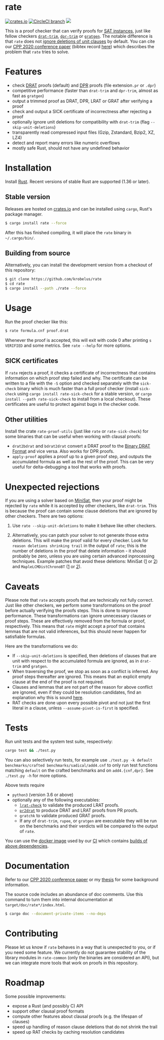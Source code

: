 # rate

[![crates.io](https://img.shields.io/crates/v/rate.svg)](https://crates.io/crates/rate)
[![CircleCI branch](https://img.shields.io/circleci/project/github/krobelus/rate/master.svg)](https://circleci.com/gh/krobelus/rate/tree/master)
![](https://img.shields.io/crates/l/rate.svg)

This is a proof checker that can verify proofs for [SAT
instances](https://en.wikipedia.org/wiki/Boolean_satisfiability_problem),
just like fellow checkers
[`drat-trim`](https://github.com/marijnheule/drat-trim),
[`dpr-trim`](https://github.com/marijnheule/dpr-trim) or
[`gratgen`](http://www21.in.tum.de/~lammich/grat/).  The notable
difference is that `rate` does not [ignore deletions of unit
clauses](https://github.com/marijnheule/drat-trim#clause-deletion-details)
by default.  You can cite our [CPP 2020 conference paper] (bibtex record
[here](https://dblp.uni-trier.de/rec/bibtex/conf/cpp/AltmanningerP20))
which describes the problem that `rate` tries to solve.

# Features
- check [DRAT](http://www.cs.cmu.edu/~mheule/publications/drat-trim.pdf)
  proofs (default) and
  [DPR](http://www.cs.cmu.edu/~mheule/publications/spr.pdf) proofs (file
  extension`.pr` or `.dpr`)
- competitive performance (faster than `drat-trim` and `dpr-trim`, almost as
  fast as `gratgen`)
- output a trimmed proof as DRAT, DPR, LRAT or GRAT after verifying a proof
- check and output a SICK certificate of incorrectness after rejecting a proof
- optionally ignore unit deletions for compatibility with `drat-trim`
  (flag `--skip-unit-deletions`)
- transparently read compressed input files (Gzip, Zstandard, Bzip2, XZ, LZ4)
- detect and report many errors like numeric overflows
- mostly safe Rust, should not have any undefined behavior

# Installation

Install [Rust](https://www.rust-lang.org/en-US/install.html).  Recent versions
of stable Rust are supported (1.36 or later).

## Stable version

Releases are hosted on [crates.io](https://crates.io/) and can be
installed using `cargo`, Rust's package manager.

```sh
$ cargo install rate --force
```

After this has finished compiling, it will place the `rate` binary in
`~/.cargo/bin/`.

## Building from source

Alternatively, you can install the development version from a checkout of this
repository:

```sh
$ git clone https://github.com/krobelus/rate
$ cd rate
$ cargo install --path ./rate --force
```

# Usage

Run the proof checker like this:
```sh
$ rate formula.cnf proof.drat
```

Whenever the proof is accepted, this will exit with code 0 after printing
`s VERIFIED` and some metrics. See `rate --help` for more options.

## SICK certificates

If `rate` rejects a proof, it checks a certificate of incorrectness that
contains information on which proof step failed and why.  The certificate
can be written to a file with the `-S` option and checked separately with
the `sick-check` binary which is much faster than a full proof checker
(install `sick-check` using `cargo install rate-sick-check` for a stable
version, or `cargo install --path rate-sick-check` to install from a
local checkout). These certificates are useful to protect against bugs
in the checker code.

## Other utilities

Install the crate `rate-proof-utils` (just like `rate` or
`rate-sick-check`) for some binaries that can be useful when working
with clausal proofs:

- `drat2bdrat` and `bdrat2drat` convert a DRAT proof to the [Binary DRAT Format]
  and vice versa. Also works for DPR proofs.
- `apply-proof` applies a proof up to a given proof step, and outputs the
  accumulated formula as well as the rest of the proof. This can be very
  useful for delta-debugging a tool that works with proofs.

[Binary DRAT Format]: <https://github.com/marijnheule/drat-trim#binary-drat-format>

# Unexpected rejections

If you are using a solver based on
[MiniSat](https://github.com/niklasso/minisat), then your proof might
be rejected by `rate` while it is accepted by other checkers, like
`drat-trim`. This is because the proof can contain some clause deletions
that are ignored by other checkers. There are two options:

1. Use `rate --skip-unit-deletions` to make it behave like other checkers.

2. Alternatively, you can patch your solver to not generate those extra
deletions.  This will make the proof valid for every checker.  Look for
`reason deletions shrinking trail` in the output of `rate`; this is the
number of deletions in the proof that delete information - it should
probably be zero, unless you are using certain advanced inprocessing
techniques.  Example patches that avoid these deletions: MiniSat
([1](https://github.com/krobelus/minisat/commit/keep-locked-clauses) or
[2](https://github.com/krobelus/minisat/commit/add-unit-before-deleting-locked-clause))
and `MapleLCMDistChronoBT`
([1](https://github.com/krobelus/MapleLCMDistChronoBT/commit/keep-locked-clauses)
or
[2](https://github.com/krobelus/MapleLCMDistChronoBT/commit/add-unit-before-deleting-locked-clause)).

# Caveats

Please note that `rate` accepts proofs that are technically not fully
correct.  Just like other checkers, we perform some transformations
on the proof before actually verifying the proofs steps.  This is done
to improve performance.  These transformations can ignore unnecessary
clauses or proof steps.  These are effectively removed from the formula
or proof, respectively.  This means that `rate` might accept a proof
that contains lemmas that are not valid inferences, but this should
never happen for satisfiable formulas.

Here are the transformations we do:
- If `--skip-unit-deletions` is specified, then deletions of clauses that
  are unit with respect to the accumulated formula are ignored, as in
  `drat-trim` and `gratgen`.
- When traversing the proof, we stop as soon as a conflict is inferred.
  Any proof steps thereafter are ignored.  This means that an explicit empty
  clause at the end of the proof is not required.
- Clauses and lemmas that are not part of the reason for above conflict
  are ignored, even if they could be resolution candidates, find an explanation
  why this is sound [here].
- RAT checks are done upon every possible pivot and not just the first literal
  in a clause, unless `--assume-pivot-is-first` is specified.

[here]: <http://www21.in.tum.de/~lammich/grat/gratgen-doc/Unmarked_RAT_Candidates.html>

# Tests

Run unit tests and the system test suite, respectively:

```sh
cargo test && ./test.py
```

You can also selectively run tests, for example use `./test.py -k default
benchmarks/crafted benchmarks/sadical/add4.cnf` to only run test functions
matching `default` on the crafted benchmarks and on `add4.{cnf,dpr}`. See
`./test.py -h` for more options.

Above tests require
- `python3` (version 3.6 or above)
- optionally any of the following executables:
  - [`lrat-check`](https://github.com/acl2/acl2/tree/master/books/projects/sat/lrat)
    to validate the produced LRAT proofs.
  - [`pr2drat`](https://github.com/marijnheule/pr2drat) to produce
    DRAT and LRAT proofs from PR proofs.
  - `gratchk` to validate produced GRAT proofs.
  - If any of `drat-trim`, `rupee`, or `gratgen` are executable they will be
    run on the benchmarks and their verdicts will be compared to the output of
    `rate`.

You can use the [docker
image](https://cloud.docker.com/repository/docker/krobelus/rate-test-environment)
used by our [CI](.circleci/config.yml) which contains [builds of above
dependencies](scripts/test-environment/).

# Documentation

Refer to our [CPP 2020 conference paper] or my [thesis] for some
background information.

[CPP 2020 conference paper]: <https://dl.acm.org/doi/10.1145/3372885.3373821>
[thesis]: <https://github.com/krobelus/rate-experiments/blob/master/thesis.pdf>

The source code includes an abundance of doc comments. Use this command
to turn them into internal documentation at `target/doc/rate*/index.html`.
```sh
$ cargo doc --document-private-items --no-deps
```

# Contributing

Please let us know if `rate` behaves in a way that is unexpected to you,
or if you need some feature.  We currently do not guarantee stability of the
library modules in `rate-common` (only the binaries are considered an API),
but we can integrate more tools that work on proofs in this repository.

# Roadmap

Some possible improvements:

- expose a Rust (and possibly C) API
- support other clausal proof formats
- compute other features about clausal proofs (e.g. the lifespan of clauses)
- speed up handling of reason clause deletions that do not shrink the trail
- speed up RAT checks by caching resolution candidates
